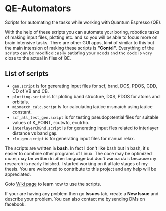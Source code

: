 # QE-Automators
Scripts for automating the tasks while working with Quantum Espresso (QE).  

With the help of these scripts you can automate your boring, robotics tasks of making input files, plotting etc. and so you will be able to focus more on brain intensive tasks. There are other GUI apps, kind of similar to this but the main intension of making these scripts is __"Contol"__. Everything of the scripts can be modified easily satisfing your needs and the code is very close to the actual in files of QE.  

## List of scripts
* `gen.script` is for generating input files for scf, band, DOS, PDOS, CDD, CD of VB and CB.
* `plotting.script` is for ploting band structure, DOS, PDOS for atoms and orbitals.
* `mismatch_calc.script` is for calculating lattice mismatch using lattice constant.
* `scf_all_test_gen.script` is for testing pseudopotential files for suitable values of K_POINT, ecutwfc, ecutrho.
* `interlayerChBnd.script` is for generating input files related to interlayer distance vs band gap.
* `rlx_gen.script` is for generating input files for manual relax.

The scripts are written in __bash__. In fact I don't like bash but in bash, it's easier to combine other programs of Linux. The code may be optimized more, may be written in other language but don't wanna do it because my research is nearly finished. I started working on it at late stages of my thesis. You are welcomed to contribute to this project and any help will be appreciated.  

Goto [Wiki page](https://github.com/hn46/QE-Automators/wiki) to learn how to use the scripts.  

If your are having any problem then go __Issues__ tab, create a __New Issue__ and describe your problem. You can also contact me by sending DMs on facebook.  
